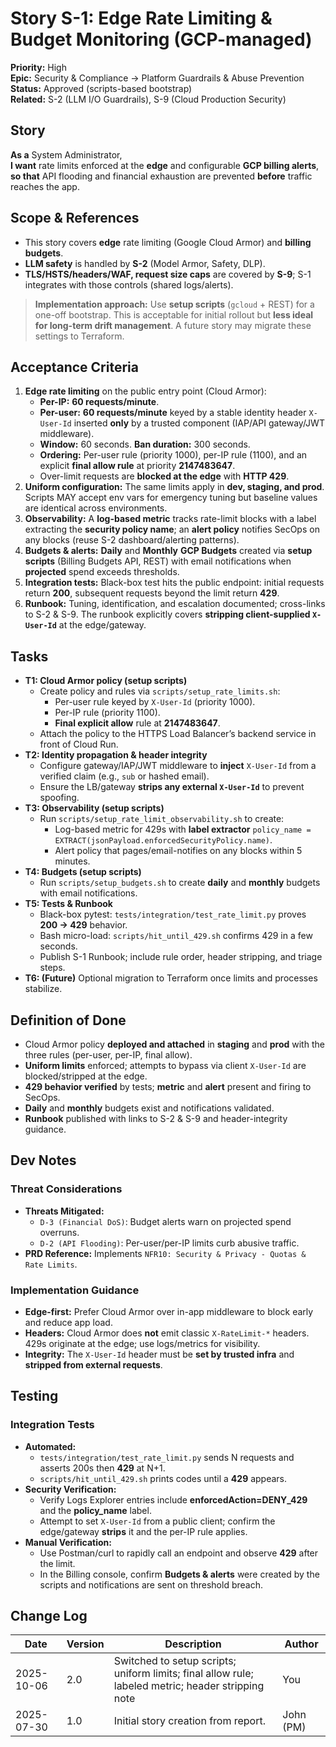 # Story S-1: Edge Rate Limiting & Budget Monitoring (GCP-managed)

**Priority:** High  
**Epic:** Security & Compliance → Platform Guardrails & Abuse Prevention  
**Status:** Approved (scripts-based bootstrap)  
**Related:** S-2 (LLM I/O Guardrails), S-9 (Cloud Production Security)

## Story
**As a** System Administrator,  
**I want** rate limits enforced at the **edge** and configurable **GCP billing alerts**,  
**so that** API flooding and financial exhaustion are prevented **before** traffic reaches the app.

## Scope & References
- This story covers **edge** rate limiting (Google Cloud Armor) and **billing budgets**.
- **LLM safety** is handled by **S-2** (Model Armor, Safety, DLP).
- **TLS/HSTS/headers/WAF, request size caps** are covered by **S-9**; S-1 integrates with those controls (shared logs/alerts).

> **Implementation approach:** Use **setup scripts** (`gcloud` + REST) for a one-off bootstrap. This is acceptable for initial rollout but **less ideal for long-term drift management**. A future story may migrate these settings to Terraform.

## Acceptance Criteria
1. **Edge rate limiting** on the public entry point (Cloud Armor):
   - **Per-IP:** **60 requests/minute**.
   - **Per-user:** **60 requests/minute** keyed by a stable identity header `X-User-Id` inserted **only** by a trusted component (IAP/API gateway/JWT middleware).
   - **Window:** 60 seconds. **Ban duration:** 300 seconds.
   - **Ordering:** Per-user rule (priority 1000), per-IP rule (1100), and an explicit **final allow rule** at priority **2147483647**.
   - Over-limit requests are **blocked at the edge** with **HTTP 429**.
2. **Uniform configuration:** The same limits apply in **dev, staging, and prod**. Scripts MAY accept env vars for emergency tuning but baseline values are identical across environments.
3. **Observability:** A **log-based metric** tracks rate-limit blocks with a label extracting the **security policy name**; an **alert policy** notifies SecOps on any blocks (reuse S-2 dashboard/alerting patterns).
4. **Budgets & alerts:** **Daily** and **Monthly** **GCP Budgets** created via **setup scripts** (Billing Budgets API, REST) with email notifications when **projected** spend exceeds thresholds.
5. **Integration tests:** Black-box test hits the public endpoint: initial requests return **200**, subsequent requests beyond the limit return **429**.
6. **Runbook:** Tuning, identification, and escalation documented; cross-links to S-2 & S-9. The runbook explicitly covers **stripping client-supplied `X-User-Id`** at the edge/gateway.

## Tasks
- **T1: Cloud Armor policy (setup scripts)**
  - Create policy and rules via `scripts/setup_rate_limits.sh`:
    - Per-user rule keyed by `X-User-Id` (priority 1000).
    - Per-IP rule (priority 1100).
    - **Final explicit allow** rule at **2147483647**.
  - Attach the policy to the HTTPS Load Balancer’s backend service in front of Cloud Run.
- **T2: Identity propagation & header integrity**
  - Configure gateway/IAP/JWT middleware to **inject** `X-User-Id` from a verified claim (e.g., `sub` or hashed email).
  - Ensure the LB/gateway **strips any external `X-User-Id`** to prevent spoofing.
- **T3: Observability (setup scripts)**
  - Run `scripts/setup_rate_limit_observability.sh` to create:
    - Log-based metric for 429s with **label extractor** `policy_name = EXTRACT(jsonPayload.enforcedSecurityPolicy.name)`.
    - Alert policy that pages/email-notifies on any blocks within 5 minutes.
- **T4: Budgets (setup scripts)**
  - Run `scripts/setup_budgets.sh` to create **daily** and **monthly** budgets with email notifications.
- **T5: Tests & Runbook**
  - Black-box pytest: `tests/integration/test_rate_limit.py` proves **200 → 429** behavior.
  - Bash micro-load: `scripts/hit_until_429.sh` confirms 429 in a few seconds.
  - Publish S-1 Runbook; include rule order, header stripping, and triage steps.
- **T6: (Future)** Optional migration to Terraform once limits and processes stabilize.

## Definition of Done
- Cloud Armor policy **deployed and attached** in **staging** and **prod** with the three rules (per-user, per-IP, final allow).
- **Uniform limits** enforced; attempts to bypass via client `X-User-Id` are blocked/stripped at the edge.
- **429 behavior verified** by tests; **metric** and **alert** present and firing to SecOps.
- **Daily** and **monthly** budgets exist and notifications validated.
- **Runbook** published with links to S-2 & S-9 and header-integrity guidance.

## Dev Notes

### Threat Considerations
* **Threats Mitigated:**
  * `D-3 (Financial DoS)`: Budget alerts warn on projected spend overruns.
  * `D-2 (API Flooding)`: Per-user/per-IP limits curb abusive traffic.
* **PRD Reference:** Implements `NFR10: Security & Privacy - Quotas & Rate Limits`.

### Implementation Guidance
* **Edge-first:** Prefer Cloud Armor over in-app middleware to block early and reduce app load.
* **Headers:** Cloud Armor does **not** emit classic `X-RateLimit-*` headers. 429s originate at the edge; use logs/metrics for visibility.
* **Integrity:** The `X-User-Id` header must be **set by trusted infra** and **stripped from external requests**.

## Testing

### Integration Tests
- **Automated:**  
  - `tests/integration/test_rate_limit.py` sends N requests and asserts 200s then **429** at N+1.  
  - `scripts/hit_until_429.sh` prints codes until a **429** appears.
- **Security Verification:**  
  - Verify Logs Explorer entries include **enforcedAction=DENY_429** and the **policy_name** label.  
  - Attempt to set `X-User-Id` from a public client; confirm the edge/gateway **strips** it and the per-IP rule applies.
- **Manual Verification:**  
  - Use Postman/curl to rapidly call an endpoint and observe **429** after the limit.  
  - In the Billing console, confirm **Budgets & alerts** were created by the scripts and notifications are sent on threshold breach.

## Change Log

| Date          | Version | Description                                                                 | Author      |
|---------------|---------|-----------------------------------------------------------------------------|-------------|
| 2025-10-06    | 2.0     | Switched to setup scripts; uniform limits; final allow rule; labeled metric; header stripping note | You         |
| 2025-07-30    | 1.0     | Initial story creation from report.                                         | John (PM)   |
